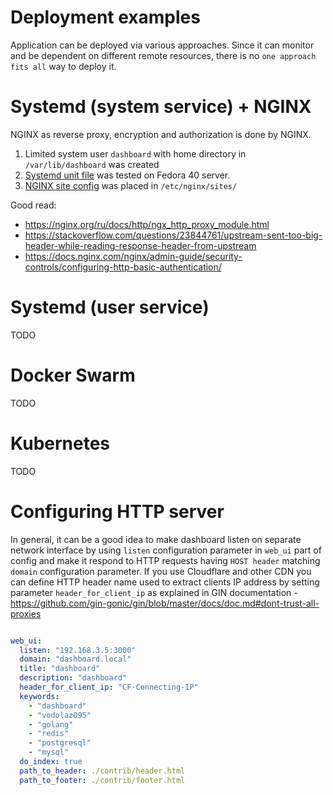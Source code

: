 Deployment examples
===============================

Application can be deployed via various approaches. Since it can monitor and be dependent on different remote resources,
there is no `one approach fits all` way to deploy it. 

Systemd (system service) + NGINX
===============================
NGINX as reverse proxy, encryption and authorization is done by NGINX.

1. Limited system user `dashboard` with home directory in `/var/lib/dashboard` was created
2. [Systemd unit file](https://github.com/vodolaz095/dashboard/blob/master/contrib/systemd/dashboard.service) was tested on Fedora 40 server.
3. [NGINX site config](https://github.com/vodolaz095/dashboard/blob/master/contrib/nginx/dashboard.conf) was placed in `/etc/nginx/sites/`

Good read:
- https://nginx.org/ru/docs/http/ngx_http_proxy_module.html
- https://stackoverflow.com/questions/23844761/upstream-sent-too-big-header-while-reading-response-header-from-upstream
- https://docs.nginx.com/nginx/admin-guide/security-controls/configuring-http-basic-authentication/


Systemd (user service)
===============================
TODO

Docker Swarm
===============================
TODO

Kubernetes
===============================
TODO

Configuring HTTP server
===============================

In general, it can be a good idea to make dashboard listen on separate network interface by using 
`listen` configuration parameter in `web_ui` part of config and make it respond to
HTTP requests having `HOST header` matching `domain` configuration parameter.
If you use Cloudflare and other CDN you can define HTTP header name used to extract clients IP address by setting 
parameter `header_for_client_ip` as explained in GIN documentation - https://github.com/gin-gonic/gin/blob/master/docs/doc.md#dont-trust-all-proxies

```yaml

web_ui:
  listen: "192.168.3.5:3000"
  domain: "dashboard.local"
  title: "dashboard"
  description: "dashboard"
  header_for_client_ip: "CF-Connecting-IP"
  keywords:
    - "dashboard"
    - "vodolaz095"
    - "golang"
    - "redis"
    - "postgresql"
    - "mysql"
  do_index: true
  path_to_header: ./contrib/header.html
  path_to_footer: ./contrib/footer.html

```
